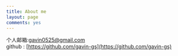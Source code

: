 ```yaml
---
title: About me
layout: page
comments: yes
---
```

  
个人邮箱:gavin0525@gmail.com           
github : [https://github.com/gavin-gs](https://github.com/gavin-gs)      